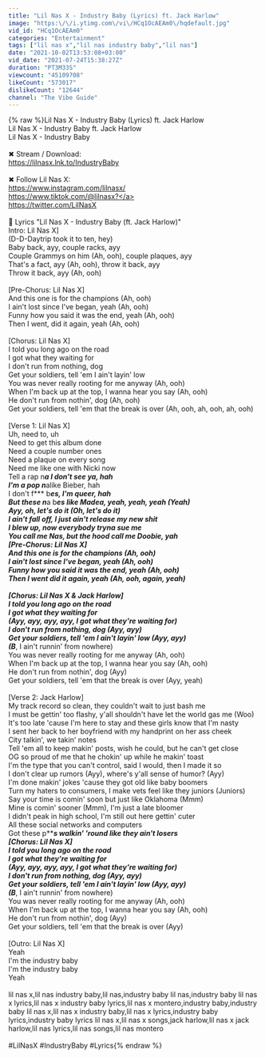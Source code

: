 ```yaml
---
title: "Lil Nas X - Industry Baby (Lyrics) ft. Jack Harlow"
image: "https:\/\/i.ytimg.com\/vi\/HCq1OcAEAm0\/hqdefault.jpg"
vid_id: "HCq1OcAEAm0"
categories: "Entertainment"
tags: ["lil nas x","lil nas industry baby","lil nas"]
date: "2021-10-02T13:53:08+03:00"
vid_date: "2021-07-24T15:38:27Z"
duration: "PT3M33S"
viewcount: "45109708"
likeCount: "573017"
dislikeCount: "12644"
channel: "The Vibe Guide"
---
```

{% raw %}Lil Nas X - Industry Baby (Lyrics) ft. Jack Harlow<br />Lil Nas X - Industry Baby ft. Jack Harlow<br />Lil Nas X - Industry Baby<br /><br />✖ Stream / Download:<br /><a rel="nofollow" target="blank" href="https://lilnasx.lnk.to/IndustryBaby">https://lilnasx.lnk.to/IndustryBaby</a><br /><br />✖ Follow Lil Nas X:<br /><a rel="nofollow" target="blank" href="https://www.instagram.com/lilnasx/">https://www.instagram.com/lilnasx/</a><br /><a rel="nofollow" target="blank" href="https://www.tiktok.com/@lilnasx?">https://www.tiktok.com/@lilnasx?</a><br /><a rel="nofollow" target="blank" href="https://twitter.com/LilNasX">https://twitter.com/LilNasX</a><br /><br />🎤  Lyrics &quot;Lil Nas X - Industry Baby (ft. Jack Harlow)&quot;<br />Intro: Lil Nas X]<br />(D-D-Daytrip took it to ten, hey)<br />Baby back, ayy, couple racks, ayy<br />Couple Grammys on him (Ah, ooh), couple plaques, ayy<br />That's a fact, ayy (Ah, ooh), throw it back, ayy<br />Throw it back, ayy (Ah, ooh)<br /><br />[Pre-Chorus: Lil Nas X]<br />And this one is for the champions (Ah, ooh)<br />I ain't lost since I've began, yeah (Ah, ooh)<br />Funny how you said it was the end, yeah (Ah, ooh)<br />Then I went, did it again, yeah (Ah, ooh)<br /><br />[Chorus: Lil Nas X]<br />I told you long ago on the road<br />I got what they waiting for<br />I don't run from nothing, dog<br />Get your soldiers, tell 'em I ain't layin' low<br />You was never really rooting for me anyway (Ah, ooh)<br />When I'm back up at the top, I wanna hear you say (Ah, ooh)<br />He don't run from nothin', dog (Ah, ooh)<br />Get your soldiers, tell 'em that the break is over (Ah, ooh, ah, ooh, ah, ooh)<br /><br />[Verse 1: Lil Nas X]<br />Uh, need to, uh<br />Need to get this album done<br />Need a couple numbеr ones<br />Need a plaque on evеry song<br />Need me like one with Nicki now<br />Tell a rap n***a I don't see ya, hah<br />I'm a pop n***alike Bieber, hah<br />I don't f*** b***es, I'm queer, hah<br />But these n***a b***es like Madea, yeah, yeah, yeah (Yeah)<br />Ayy, oh, let's do it (Oh, let's do it)<br />I ain't fall off, I just ain't release my new shit<br />I blew up, now everybody tryna sue me<br />You call me Nas, but the hood call me Doobie, yah<br />[Pre-Chorus: Lil Nas X]<br />And this one is for the champions (Ah, ooh)<br />I ain't lost since I've began, yeah (Ah, ooh)<br />Funny how you said it was the end, yeah (Ah, ooh)<br />Then I went did it again, yeah (Ah, ooh, again, yeah)<br /><br />[Chorus: Lil Nas X &amp; Jack Harlow]<br />I told you long ago on the road<br />I got what they waiting for<br />(Ayy, ayy, ayy, ayy, I got what they're waiting for)<br />I don't run from nothing, dog (Ayy, ayy)<br />Get your soldiers, tell 'em I ain't layin' low (Ayy, ayy)<br />(B***, I ain't runnin' from nowhere)<br />You was never really rooting for me anyway (Ah, ooh)<br />When I'm back up at the top, I wanna hear you say (Ah, ooh)<br />He don't run from nothin', dog (Ayy)<br />Get your soldiers, tell 'em that the break is over (Ayy, yeah)<br /><br />[Verse 2: Jack Harlow]<br />My track record so clean, they couldn't wait to just bash me<br />I must be gettin' too flashy, y'all shouldn't have let the world gas me (Woo)<br />It's too late 'cause I'm here to stay and these girls know that I'm nasty<br />I sent her back to her boyfriend with my handprint on her ass cheek<br />City talkin', we takin' notes<br />Tell 'em all to keep makin' posts, wish he could, but he can't get close<br />OG so proud of me that he chokin' up while he makin' toast<br />I'm the type that you can't control, said I would, then I made it so<br />I don't clear up rumors (Ayy), where's y'all sense of humor? (Ayy)<br />I'm done makin' jokes 'cause they got old like baby boomers<br />Turn my haters to consumers, I make vets feel like they juniors (Juniors)<br />Say your time is comin' soon but just like Oklahoma (Mmm)<br />Mine is comin' sooner (Mmm), I'm just a late bloomer <br />I didn't peak in high school, I'm still out here gettin' cuter <br />All these social networks and computers<br />Got these p*****s walkin' 'round like they ain't losers<br />[Chorus: Lil Nas X]<br />I told you long ago on the road<br />I got what they're waiting for<br />(Ayy, ayy, ayy, ayy, I got what they're waiting for)<br />I don't run from nothing, dog (Ayy, ayy)<br />Get your soldiers, tell 'em I ain't layin' low (Ayy, ayy)<br />(B***, I ain't runnin' from nowhere)<br />You was never really rooting for me anyway (Ah, ooh)<br />When I'm back up at the top, I wanna hear you say (Ah, ooh)<br />He don't run from nothin', dog (Ayy)<br />Get your soldiers, tell 'em that the break is over (Ayy)<br /><br />[Outro: Lil Nas X]<br />Yeah<br />I'm the industry baby<br />I'm the industry baby<br />Yeah<br /><br />lil nas x,lil nas industry baby,lil nas,industry baby lil nas,industry baby lil nas x lyrics,lil nas x industry baby lyrics,lil nas x montero,industry baby,industry baby lil nas x,lil nas x industry baby,lil nas x lyrics,industry baby lyrics,industry baby lyrics lil nas x,lil nas x songs,jack harlow,lil nas x jack harlow,lil nas lyrics,lil nas songs,lil nas montero<br /><br />#LilNasX #IndustryBaby #Lyrics{% endraw %}
